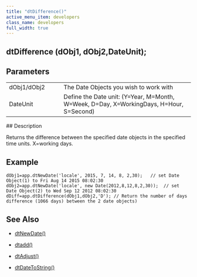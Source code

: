 ```yaml
---
title: "dtDifference()"
active_menu_item: developers
class_name: developers
full_width: true
---
```



## dtDifference (dObj1, dObj2,DateUnit);

## Parameters

<table>
<tr>
<td width="133">
dObj1/dObj2

</td>
<td width="20">
</td>
<td width="750">
The Date Objects you wish to work with

</td>
</tr>
<tr>
<td width="133">
DateUnit

</td>
<td width="20">
</td>
<td width="750">
Define the Date unit: (Y=Year, M=Month, W=Week, D=Day, X=WorkingDays, H=Hour, S=Second)

</td>
</tr>
</table>
## Description

Returns the difference between the specified date objects in the specified time units. X=working days.

## Example

    dObj1=app.dtNewDate('locale', 2015, 7, 14, 8, 2,30);   // set Date Object(1) to Fri Aug 14 2015 08:02:30
    dObj2=app.dtNewDate('locale', new Date(2012,8,12,8,2,30));  // set Date Object(2) to Wed Sep 12 2012 08:02:30
    dDiff=app.dtDifference(dObj1,dObj2,'D'); // Return the number of days difference (1066 days) between the 2 date objects)
   

## See Also

 - [dtNewDate()](dtnewdate.htm)

 - [dtadd()](dtadd.htm)

 - [dtAdjust()](dtadjust.htm)

 - [dtDateToString()](dtdatetostring.htm)

